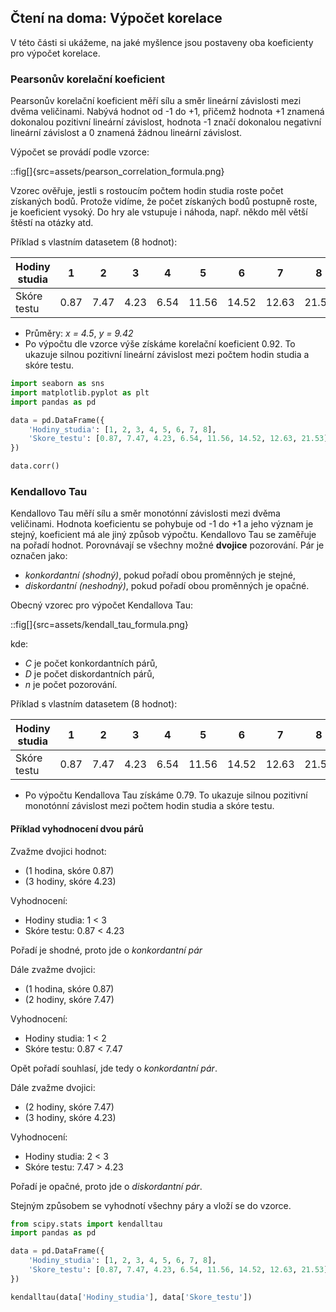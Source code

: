 ## Čtení na doma: Výpočet korelace

V této části si ukážeme, na jaké myšlence jsou postaveny oba koeficienty pro výpočet korelace.

### Pearsonův korelační koeficient

Pearsonův korelační koeficient měří sílu a směr lineární závislosti mezi dvěma veličinami. Nabývá hodnot od -1 do +1, přičemž hodnota +1 znamená dokonalou pozitivní lineární závislost, hodnota -1 značí dokonalou negativní lineární závislost a 0 znamená žádnou lineární závislost. 

Výpočet se provádí podle vzorce:

::fig[]{src=assets/pearson_correlation_formula.png}

Vzorec ověřuje, jestli s rostoucím počtem hodin studia roste počet získaných bodů. Protože vidíme, že počet získaných bodů postupně roste, je koeficient vysoký. Do hry ale vstupuje i náhoda, např. někdo měl větší štěstí na otázky atd.

Příklad s vlastním datasetem (8 hodnot):

| Hodiny studia | 1 | 2 | 3 | 4 | 5 | 6 | 7 | 8 |
|---------------|---|---|---|---|---|---|---|---|
| Skóre testu   | 0.87 | 7.47 | 4.23 | 6.54 | 11.56 | 14.52 | 12.63 | 21.53 |

- Průměry: *x = 4.5*, *y = 9.42*
- Po výpočtu dle vzorce výše získáme korelační koeficient 0.92. To ukazuje silnou pozitivní lineární závislost mezi počtem hodin studia a skóre testu.

```py
import seaborn as sns
import matplotlib.pyplot as plt
import pandas as pd

data = pd.DataFrame({
    'Hodiny_studia': [1, 2, 3, 4, 5, 6, 7, 8],
    'Skore_testu': [0.87, 7.47, 4.23, 6.54, 11.56, 14.52, 12.63, 21.53]
})

data.corr()
```

### Kendallovo Tau

Kendallovo Tau měří sílu a směr monotónní závislosti mezi dvěma veličinami. Hodnota koeficientu se pohybuje od -1 do +1 a jeho význam je stejný, koeficient má ale jiný způsob výpočtu. Kendallovo Tau se zaměřuje na pořadí hodnot. Porovnávají se všechny možné **dvojice** pozorování. Pár je označen jako:

- *konkordantní (shodný)*, pokud pořadí obou proměnných je stejné,
- *diskordantní (neshodný)*, pokud pořadí obou proměnných je opačné.

Obecný vzorec pro výpočet Kendallova Tau:

::fig[]{src=assets/kendall_tau_formula.png}

kde:
- *C* je počet konkordantních párů,
- *D* je počet diskordantních párů,
- *n* je počet pozorování.

Příklad s vlastním datasetem (8 hodnot):

| Hodiny studia | 1 | 2 | 3 | 4 | 5 | 6 | 7 | 8 |
|---------------|---|---|---|---|---|---|---|---|
| Skóre testu   | 0.87 | 7.47 | 4.23 | 6.54 | 11.56 | 14.52 | 12.63 | 21.53 |

- Po výpočtu Kendallova Tau získáme 0.79. To ukazuje silnou pozitivní monotónní závislost mezi počtem hodin studia a skóre testu.

#### Příklad vyhodnocení dvou párů

Zvažme dvojici hodnot:
- (1 hodina, skóre 0.87)
- (3 hodiny, skóre 4.23)

Vyhodnocení:
- Hodiny studia: 1 < 3
- Skóre testu: 0.87 < 4.23

Pořadí je shodné, proto jde o *konkordantní pár*

Dále zvažme dvojici:
- (1 hodina, skóre 0.87)
- (2 hodiny, skóre 7.47)

Vyhodnocení:
- Hodiny studia: 1 < 2
- Skóre testu: 0.87 < 7.47

Opět pořadí souhlasí, jde tedy o *konkordantní pár*.

Dále zvažme dvojici:

- (2 hodiny, skóre 7.47)
- (3 hodiny, skóre 4.23)

Vyhodnocení:

- Hodiny studia: 2 < 3
- Skóre testu: 7.47 > 4.23

Pořadí je opačné, proto jde o *diskordantní pár*.

Stejným způsobem se vyhodnotí všechny páry a vloží se do vzorce.

```py
from scipy.stats import kendalltau
import pandas as pd

data = pd.DataFrame({
    'Hodiny_studia': [1, 2, 3, 4, 5, 6, 7, 8],
    'Skore_testu': [0.87, 7.47, 4.23, 6.54, 11.56, 14.52, 12.63, 21.53]
})

kendalltau(data['Hodiny_studia'], data['Skore_testu'])
```
